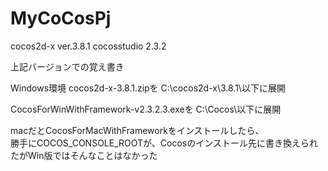 # MyCoCosPj
cocos2d-x   ver.3.8.1
cocosstudio 2.3.2

上記バージョンでの覚え書き
  
Windows環境
  cocos2d-x-3.8.1.zipを
C:\cocos2d-x\3.8.1\以下に展開

  CocosForWinWithFramework-v2.3.2.3.exeを
C:\Cocos\以下に展開


macだとCocosForMacWithFrameworkをインストールしたら、  
勝手にCOCOS_CONSOLE_ROOTが、Cocosのインストール先に書き換えられたがWin版ではそんなことはなかった




